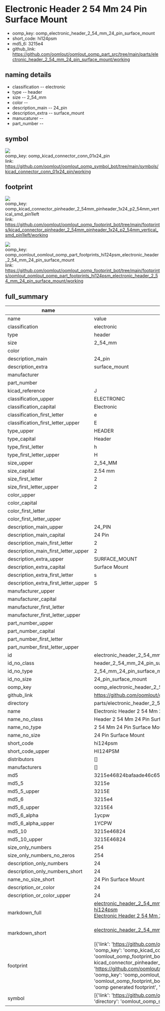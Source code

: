 # Electronic Header 2 54 Mm 24 Pin Surface Mount

  
* oomp_key: oomp_electronic_header_2_54_mm_24_pin_surface_mount 
* short_code: hi124psm
* md5_6: 3215e4  
* github_link: https://github.com/oomlout/oomlout_oomp_part_src/tree/main/parts/electronic_header_2_54_mm_24_pin_surface_mount/working  
## naming details
* classification -- electronic
* type -- header
* size -- 2_54_mm
* color -- 
* description_main -- 24_pin
* description_extra -- surface_mount
* manucaturer -- 
* part_number -- 



## symbol

![](symbol/{index}/working/working_600.png)  
oomp_key: oomp_kicad_connector_conn_01x24_pin  
link: https://github.com/oomlout/oomlout_oomp_symbol_bot/tree/main/symbols/kicad_connector_conn_01x24_pin/working  

## footprint

![](footprint/{index}/working/working_600.png)  
oomp_key: oomp_kicad_connector_pinheader_2_54mm_pinheader_1x24_p2_54mm_vertical_smd_pin1left  
link: https://github.com/oomlout/oomlout_oomp_footprint_bot/tree/main/footprints/kicad_connector_pinheader_2_54mm_pinheader_1x24_p2_54mm_vertical_smd_pin1left/working  

![](footprint/{index}/working/working_600.png)  
oomp_key: oomp_oomlout_oomlout_oomp_part_footprints_hi124psm_electronic_header_2_54_mm_24_pin_surface_mount  
link: https://github.com/oomlout/oomlout_oomp_footprint_bot/tree/main/footprints/oomlout_oomlout_oomp_part_footprints_hi124psm_electronic_header_2_54_mm_24_pin_surface_mount/working  

## full_summary
| name | value | 
| --- | --- | 
| name | value | 
| classification | electronic | 
| type | header | 
| size | 2_54_mm | 
| color |  | 
| description_main | 24_pin | 
| description_extra | surface_mount | 
| manufacturer |  | 
| part_number |  | 
| kicad_reference | J | 
| classification_upper | ELECTRONIC | 
| classification_capital | Electronic | 
| classification_first_letter | e | 
| classification_first_letter_upper | E | 
| type_upper | HEADER | 
| type_capital | Header | 
| type_first_letter | h | 
| type_first_letter_upper | H | 
| size_upper | 2_54_MM | 
| size_capital | 2.54 mm | 
| size_first_letter | 2 | 
| size_first_letter_upper | 2 | 
| color_upper |  | 
| color_capital |  | 
| color_first_letter |  | 
| color_first_letter_upper |  | 
| description_main_upper | 24_PIN | 
| description_main_capital | 24 Pin | 
| description_main_first_letter | 2 | 
| description_main_first_letter_upper | 2 | 
| description_extra_upper | SURFACE_MOUNT | 
| description_extra_capital | Surface Mount | 
| description_extra_first_letter | s | 
| description_extra_first_letter_upper | S | 
| manufacturer_upper |  | 
| manufacturer_capital |  | 
| manufacturer_first_letter |  | 
| manufacturer_first_letter_upper |  | 
| part_number_upper |  | 
| part_number_capital |  | 
| part_number_first_letter |  | 
| part_number_first_letter_upper |  | 
| id | electronic_header_2_54_mm_24_pin_surface_mount | 
| id_no_class | header_2_54_mm_24_pin_surface_mount | 
| id_no_type | 2_54_mm_24_pin_surface_mount | 
| id_no_size | 24_pin_surface_mount | 
| oomp_key | oomp_electronic_header_2_54_mm_24_pin_surface_mount | 
| github_link | https://github.com/oomlout/oomlout_oomp_part_src/tree/main/parts/electronic_header_2_54_mm_24_pin_surface_mount/working | 
| directory | parts/electronic_header_2_54_mm_24_pin_surface_mount | 
| name | Electronic Header 2 54 Mm 24 Pin Surface Mount | 
| name_no_class | Header 2 54 Mm 24 Pin Surface Mount | 
| name_no_type | 2 54 Mm 24 Pin Surface Mount | 
| name_no_size | 24 Pin Surface Mount | 
| short_code | hi124psm | 
| short_code_upper | HI124PSM | 
| distributors | [] | 
| manufacturers | [] | 
| md5 | 3215e46824bafaade46c650de9842786 | 
| md5_5 | 3215e | 
| md5_5_upper | 3215E | 
| md5_6 | 3215e4 | 
| md5_6_upper | 3215E4 | 
| md5_6_alpha | 1ycpw | 
| md5_6_alpha_upper | 1YCPW | 
| md5_10 | 3215e46824 | 
| md5_10_upper | 3215E46824 | 
| size_only_numbers | 254 | 
| size_only_numbers_no_zeros | 254 | 
| description_only_numbers | 24 | 
| description_only_numbers_short | 24 | 
| name_no_size_short | 24 Pin Surface Mount | 
| description_or_color | 24 | 
| description_or_color_upper | 24 | 
| markdown_full | [electronic_header_2_54_mm_24_pin_surface_mount](https://github.com/oomlout/oomlout_oomp_part_src/tree/main/parts/electronic_header_2_54_mm_24_pin_surface_mount/working)<br>[hi124psm](https://github.com/oomlout/oomlout_oomp_part_src/tree/main/parts/electronic_header_2_54_mm_24_pin_surface_mount/working)<br>[Electronic Header 2 54 Mm 24 Pin Surface Mount](https://github.com/oomlout/oomlout_oomp_part_src/tree/main/parts/electronic_header_2_54_mm_24_pin_surface_mount/working)<br><br> | 
| markdown_short | [electronic_header_2_54_mm_24_pin_surface_mount](https://github.com/oomlout/oomlout_oomp_part_src/tree/main/parts/electronic_header_2_54_mm_24_pin_surface_mount/working)<br><br> | 
| footprint | [{'link': 'https://github.com/oomlout/oomlout_oomp_footprint_bot/tree/main/foootprntss/kicad_connector_pinheader_2_54mm_pinheader_1x24_p2_54mm_vertical_smd_pin1left', 'oomp_key': 'oomp_kicad_connector_pinheader_2_54mm_pinheader_1x24_p2_54mm_vertical_smd_pin1left', 'directory': 'oomlout_oomp_footprint_bot/footprints/kicad_connector_pinheader_2_54mm_pinheader_1x24_p2_54mm_vertical_smd_pin1left//working/working.kicad_mod', 'note': 'source footprint kicad_connector_pinheader_2_54mm_pinheader_1x24_p2_54mm_vertical_smd_pin1left', 'index': 0}, {'link': 'https://github.com/oomlout/oomlout_oomp_footprint_bot/tree/main/foootprntss/oomlout_oomlout_oomp_part_footprints_hi124psm_electronic_header_2_54_mm_24_pin_surface_mount', 'oomp_key': 'oomp_oomlout_oomlout_oomp_part_footprints_hi124psm_electronic_header_2_54_mm_24_pin_surface_mount', 'directory': 'oomlout_oomp_footprint_bot/footprints/oomlout_oomlout_oomp_part_footprints_hi124psm_electronic_header_2_54_mm_24_pin_surface_mount//working/working.kicad_mod', 'note': 'oomp generated footprint', 'index': 1}] | 
| symbol | [{'link': 'https://github.com/oomlout/oomlout_oomp_symbol_bot/tree/main/symbols/kicad_connector_conn_01x24_pin', 'oomp_key': 'oomp_kicad_connector_conn_01x24_pin', 'directory': 'oomlout_oomp_symbol_bot/symbols/kicad_connector_conn_01x24_pin//working/working.kicad_sym', 'index': 0}] | 

